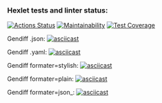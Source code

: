 ### Hexlet tests and linter status:
[![Actions Status](https://github.com/zhukata/python-project-50/actions/workflows/hexlet-check.yml/badge.svg)](https://github.com/zhukata/python-project-50/actions)
[![Maintainability](https://api.codeclimate.com/v1/badges/61a0c44599e1e7318b28/maintainability)](https://codeclimate.com/github/zhukata/python-project-50/maintainability)
[![Test Coverage](https://api.codeclimate.com/v1/badges/61a0c44599e1e7318b28/test_coverage)](https://codeclimate.com/github/zhukata/python-project-50/test_coverage)

Gendiff .json:
[![asciicast](https://asciinema.org/a/646480.svg)](https://asciinema.org/a/646480)

Gendiff .yaml:
[![asciicast](https://asciinema.org/a/648944.svg)](https://asciinema.org/a/648944)

Gendiff formater=stylish:
[![asciicast](https://asciinema.org/a/648946.svg)](https://asciinema.org/a/648946)

Gendiff formater=plain:
[![asciicast](https://asciinema.org/a/649321.svg)](https://asciinema.org/a/649321)

Gendiff formater=json_:
[![asciicast](https://asciinema.org/a/ybgC5efxgVNmm8MumyTEfixDQ.svg)](https://asciinema.org/a/ybgC5efxgVNmm8MumyTEfixDQ)